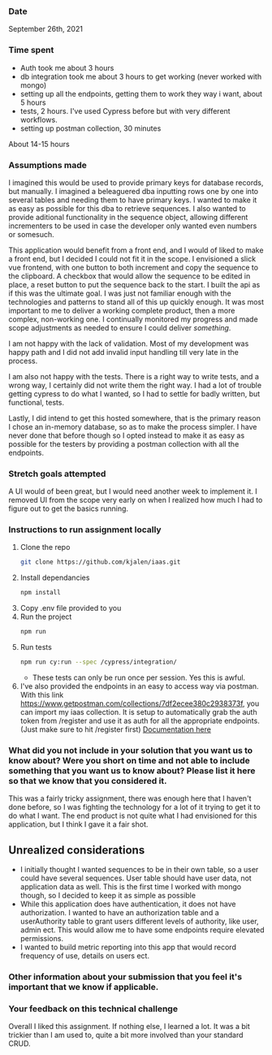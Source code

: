 





### Date 
September 26th, 2021
### Time spent 
 - Auth took me about 3 hours
 - db integration took me about 3 hours to get working (never worked with mongo)
 - setting up all the endpoints, getting them to work they way i want, about 5 hours
 - tests, 2 hours. I've used Cypress before but with very different workflows. 
 - setting up postman collection, 30 minutes

 About 14-15 hours
### Assumptions made 
I imagined this would be used to provide primary keys for database records, but manually. I imagined a beleaguered dba inputting rows one by one into several tables and needing them to have primary keys. I wanted to make it as easy as possible for this dba to retrieve sequences. I also wanted to provide aditional functionality in the sequence object, allowing different incrementers to be used in case the developer only wanted even numbers or somesuch.

 This application would benefit from a front end, and I would of liked to make a front end, but I decided I could not fit it in the scope. I envisioned a slick vue frontend, with one button to both increment and copy the sequence to the clipboard. A checkbox that would allow the sequence to be edited in place, a reset button to put the sequence back to the start. I built the api as if this was the ultimate goal. I was just not familiar enough with the technologies and patterns to stand all of this up quickly enough. It was most important to me to deliver a working complete product, then a more complex, non-working one. I continually monitored my progress and made scope adjustments as needed to ensure I could deliver _something_.

I am not happy with the lack of validation. Most of my development was happy path and I did not add invalid input handling till very late in the process. 

I am also not happy with the tests. There is a right way to write tests, and a wrong way, I certainly did not write them the right way. I had a lot of trouble getting cypress to do what I wanted, so I had to settle for badly written, but functional, tests.

Lastly, I did intend to get this hosted somewhere, that is the primary reason I chose an in-memory database, so as to make the process simpler. I have never done that before though so I opted instead to make it as easy as possible for the testers by providing a postman collection with all the endpoints.
### Stretch goals attempted 
A UI would of been great, but I would need another week to implement it. I removed UI from the scope very early on when I realized how much I had to figure out to get the basics running.
### Instructions to run assignment locally 
1. Clone the repo 
    ```bash
    git clone https://github.com/kjalen/iaas.git
    ```
1. Install dependancies
    ```bash
    npm install
    ```
1. Copy .env file provided to you
1. Run the project
    ```bash
    npm run
    ```
1. Run tests
    ```bash
    npm run cy:run --spec /cypress/integration/
    ```
    - These tests can only be run once per session. Yes this is awful.
6. I've also provided the endpoints in an easy to access way via postman. With this link https://www.getpostman.com/collections/7df2ecee380c2938373f, you can import my iaas collection. It is setup to automatically grab the auth token from /register and use it as auth for all the appropriate endpoints. (Just make sure to hit /register first)
[Documentation here](https://learning.postman.com/docs/getting-started/importing-and-exporting-data/#:~:text=To%20import%20Postman%20data%2C%20select,bring%20your%20data%20into%20Postman.)


### What did you not include in your solution that you want us to know about? Were you short on time and not able to include something that you want us to know about? Please list it here so that we know that you considered it. 
This was a fairly tricky assignment, there was enough here that I haven't done before, so I was fighting the technology for a lot of it trying to get it to do what I want. The end product is not quite what I had envisioned for this application, but I think I gave it a fair shot.

## Unrealized considerations
- I initially thought I wanted sequences to be in their own table, so a user could have several sequences. User table should have user data, not application data as well. This is the first time I worked with mongo though, so I decided to keep it as simple as possible
- While this application does have authentication, it does not have authorization. I wanted to have an authorization table and a userAuthority table to grant users different levels of authority, like user, admin ect. This would allow me to have some endpoints require elevated permissions.
- I wanted to build metric reporting into this app that would record frequency of use, details on users ect.



### Other information about your submission that you feel it's important that we know if applicable. 
### Your feedback on this technical challenge 
Overall I liked this assignment. If nothing else, I learned a lot. It was a bit trickier than I am used to, quite a bit more involved than your standard CRUD. 
